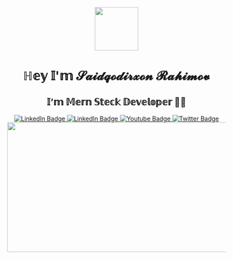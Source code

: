 <div id="header" align="center">
  <img src="https://media.giphy.com/media/M9gbBd9nbDrOTu1Mqx/giphy.gif" width="100"/>
</div>

<div id="header" align="center">
  <h1>ℍ𝕖𝕪 𝕀'𝕞 𝓢𝓪𝓲𝓭𝓺𝓸𝓭𝓲𝓻𝔁𝓸𝓷 𝓡𝓪𝓱𝓲𝓶𝓸𝓿 </h1>
</div>

<div align="center">
  <h2>𝕀‘𝕞 𝕄𝕖𝕣𝕟 𝕊𝕥𝕖𝕔𝕜 𝔻𝕖𝕧𝕖𝕝𝕠𝕡𝕖𝕣 👨‍💻 </h1>
</div>

<div id="header" align="center">
<div id="badges">
  <a href="https://t.me/Saidqodirxonuz">
    <img src="https://img.shields.io/badge/Telegram-blue?style=for-the-badge&logo=telegram&logoColor=white" alt="LinkedIn Badge"/>
  </a>
  <a href="https://www.linkedin.com/in/saidqodirxon-rahimov-675047256">
    <img src="https://img.shields.io/badge/LinkedIn-blue?style=for-the-badge&logo=linkedin&logoColor=white" alt="LinkedIn Badge"/>
  </a>
  <a href="https://youtube.com/@SaidqodirxonUz">
    <img src="https://img.shields.io/badge/YouTube-red?style=for-the-badge&logo=youtube&logoColor=white" alt="Youtube Badge"/>
  </a>
  <a href="https://twitter.com/SaidqodirxonUz">
    <img src="https://img.shields.io/badge/Twitter-blue?style=for-the-badge&logo=twitter&logoColor=white" alt="Twitter Badge"/>
  </a>
</div>
</div>

<div align="center">
  <img src="https://media.giphy.com/media/dWesBcTLavkZuG35MI/giphy.gif" width="600" height="300"/>
</div>
